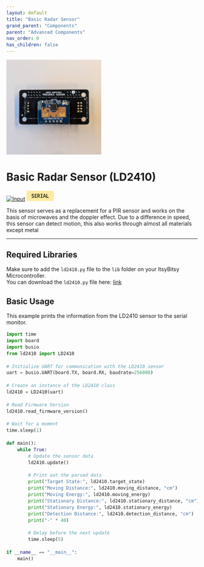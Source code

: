 ```yaml
---
layout: default
title: "Basic Radar Sensor"
grand_parent: "Components"
parent: "Advanced Components"
nav_order: 0
has_children: false
---
```




<img src="assets/basic-radar-sensor.jpg" alt="Basic Radar Sensor" width="250"/>

# Basic Radar Sensor (LD2410)
<a href="../../glossary/glossary"><img src="../../glossary/assets/input.png" alt="Input" width="72"/></a> <a href="../../glossary/glossary"><img src="../../glossary/assets/serial.png" alt="Serial" width="72"/></a>

This sensor serves as a replacement for a PIR sensor and works on the basis of microwaves and the doppler effect. Due to a difference in speed, this sensor can detect motion, this also works through almost all materials except metal

---

## Required Libraries
Make sure to add the `ld2410.py` file to the `lib` folder on your ItsyBitsy Microcontroller.  
You can download the `ld2410.py` file here: [link](https://github.com/id-studiolab/EduGroveModules/blob/main/RadarSensor/Production%20Files/code/lib/ld2410.py)

## Basic Usage

This example prints the information from the LD2410 sensor to the serial monitor.
 
```python
import time
import board
import busio
from ld2410 import LD2410

# Initialize UART for communication with the LD2410 sensor
uart = busio.UART(board.TX, board.RX, baudrate=256000)

# Create an instance of the LD2410 class
ld2410 = LD2410(uart)

# Read Firmware Version
ld2410.read_firmware_version()

# Wait for a moment
time.sleep(1)

def main():
    while True:
        # Update the sensor data
        ld2410.update()
        
        # Print out the parsed data
        print("Target State:", ld2410.target_state)
        print("Moving Distance:", ld2410.moving_distance, "cm")
        print("Moving Energy:", ld2410.moving_energy)
        print("Stationary Distance:", ld2410.stationary_distance, "cm")
        print("Stationary Energy:", ld2410.stationary_energy)
        print("Detection Distance:", ld2410.detection_distance, "cm")
        print("-" * 40)
        
        # Delay before the next update
        time.sleep(5)

if __name__ == "__main__":
    main()
```